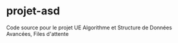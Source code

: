 # projet-asd
Code source pour le projet UE Algorithme et Structure de Données Avancées, Files d'attente
